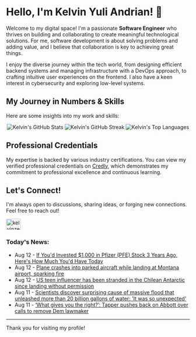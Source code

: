 # Hello, I'm Kelvin Yuli Andrian! 👋

Welcome to my digital space! I'm a passionate **Software Engineer** who thrives on building and collaborating to create meaningful technological solutions. For me, software development is about solving problems and adding value, and I believe that collaboration is key to achieving great things.

I enjoy the diverse journey within the tech world, from designing efficient backend systems and managing infrastructure with a DevOps approach, to crafting intuitive user experiences on the frontend. I also have a keen interest in cybersecurity and exploring low-level systems.

## My Journey in Numbers & Skills

Here are some insights into my work and skills:

<p align="center">
  <img src="https://github-readme-stats.vercel.app/api?username=kelvinzer0&show_icons=true&theme=radical" alt="Kelvin's GitHub Stats" />
  <img src="https://github-readme-streak-stats.herokuapp.com/?user=kelvinzer0&theme=radical" alt="Kelvin's GitHub Streak" />
  <img src="https://github-readme-stats.vercel.app/api/top-langs/?username=kelvinzer0&layout=compact&theme=radical" alt="Kelvin's Top Languages" />
</p>

## Professional Credentials

My expertise is backed by various industry certifications. You can view my verified professional credentials on [Credly](https://www.credly.com/users/kelvin-yuli-andrian/badges), which demonstrates my commitment to professional excellence and continuous learning.

## Let's Connect!

I'm always open to discussions, sharing ideas, or forging new connections. Feel free to reach out!

<p align="left">
    <a href="https://linkedin.com/in/kelvinzero" target="blank"><img align="center" src="https://cdn.jsdelivr.net/npm/simple-icons@3.0.1/icons/linkedin.svg" alt="kelvinzero" height="30" width="40" /></a>
</p>

### Today's News:

<!-- feed start -->
- Aug 12 - [If You'd Invested $1,000 in Pfizer (PFE) Stock 3 Years Ago, Here's How Much You'd Have Today](https://finance.yahoo.com/news/youd-invested-1-000-pfizer-011600232.html)
- Aug 12 - [Plane crashes into parked aircraft while landing at Montana airport, sparking fire](https://www.yahoo.com/news/videos/plane-crashes-parked-aircraft-while-011329577.html)
- Aug 12 - [US teen influencer has been stranded in the Chilean Antarctic since landing without permission](https://www.yahoo.com/news/articles/us-teen-influencer-stranded-chilean-000521782.html)
- Aug 11 - [Scientists discover surprising cause of massive flood that unleashed more than 20 billion gallons of water: 'It was so unexpected'](https://www.yahoo.com/news/articles/scientists-discover-surprising-cause-massive-233000718.html)
- Aug 11 - [‘What gives you the right?’: Tapper pushes back on Abbott over calls to remove Dem lawmaker](https://www.yahoo.com/news/videos/gives-tapper-pushes-back-abbott-224600546.html)
<!-- feed end -->

---

Thank you for visiting my profile!
